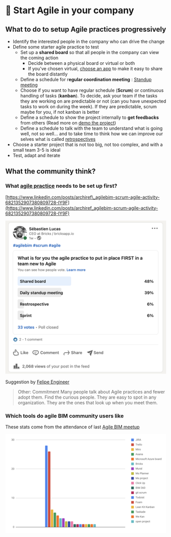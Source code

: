 # 🏁 Start Agile in your company

## What to do to setup Agile practices progressively 

* Identify the interested people in the company who can drive the change 
* Define some starter agile practice to test 
  * Set up a **shared board** so that all people in the company can view the coming action
    * Decide between a physical board or virtual or both 
    * If you've chosen virtual, [choose an app](learn-and-practice-agile-bim/agile-tools.md) to make it easy to share the board distantly
  * Define a schedule for r**egular coordination meeting** : [Standup meeting](en/agile-practices/standup-meeting.md)
  * Choose if you want to have regular schedule \(**Scrum**\) or continuous handling of tasks \(**kanban**\). To decide, ask your team if the tasks they are working on are predictable or not \(can you have unexpected tasks to work on during the week\). If they are predictable, scrum maybe for you, if not kanban is better
  * Define a schedule to show the project internally to **get feedbacks** from others \(Read more on [demo the project](en/agile-practices/project-demo.md)\) 
  * Define a schedule to talk with the team to understand what is going well, not so well... and to take time to think how we can improve our selves what is called [retrospectives](en/agile-practices/restrospective.md)
* Choose a starter project that is not too big, not too complex, and with a small team 3-5 is ideal
* Test, adapt and iterate

## What the community think?

### What [agile practice](learn-and-practice-agile-bim/agile-tools.md) needs to be set up first? 

[https://www.linkedin.com/posts/archiref\_agilebim-scrum-agile-activity-6821352907380809728-IY9F](https://www.linkedin.com/posts/archiref_agilebim-scrum-agile-activity-6821352907380809728-IY9F)

![](.gitbook/assets/what-is-agile-practice-to-do-first.png)

Suggestion by [Felipe Engineer ](https://www.linkedin.com/in/engineerfelipe/)

> Other: Commitment Many people talk about Agile practices and fewer adopt them. Find the curious people. They are easy to spot in any organization. They are the ones that look up when you meet them.

### Which tools do agile BIM community users like 

These stats come from the attendance of last [Agile BIM meetup](meetups/scrum-construction-enginery-meetup.md) 

![](.gitbook/assets/project-management-soft-agile-bim.png)

